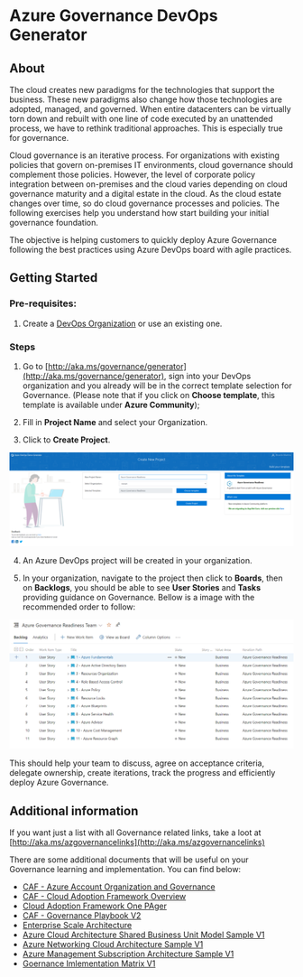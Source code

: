 # Azure Governance DevOps Generator

## About

The cloud creates new paradigms for the technologies that support the business. These new paradigms also change how those technologies are adopted, managed, and governed. When entire datacenters can be virtually torn down and rebuilt with one line of code executed by an unattended process, we have to rethink traditional approaches. This is especially true for governance.

Cloud governance is an iterative process. For organizations with existing policies that govern on-premises IT environments, cloud governance should complement those policies. However, the level of corporate policy integration between on-premises and the cloud varies depending on cloud governance maturity and a digital estate in the cloud. As the cloud estate changes over time, so do cloud governance processes and policies. The following exercises help you understand how start building your initial governance foundation.

The objective is helping customers to quickly deploy Azure Governance following the best practices using  Azure DevOps board with agile practices.

## Getting Started

### Pre-requisites: 

1. Create a [DevOps Organization](https://docs.microsoft.com/en-us/azure/devops/organizations/accounts/create-organization?view=azure-devops#create-an-organization) or use an existing one.


### Steps

1. Go to [http://aka.ms/governance/generator](http://aka.ms/governance/generator), sign into your DevOps organization and you already will be in the correct template selection for Governance. (Please note that if you click on **Choose template**, this template is available under **Azure Community**);

2. Fill in **Project Name** and select your Organization.

3. Click to **Create Project**.

<img src=../azuregovernance/pictures/createproject.png>

4. An Azure DevOps project will be created in your organization.

5. In your organization, navigate to the project then click to **Boards**, then on **Backlogs**, you should be able to see **User Stories** and **Tasks** providing guidance on Governance. Bellow is a image with the recommended order to follow:

<img src=../azuregovernance/pictures/governance.png>

This should help your team to discuss, agree on acceptance criteria, delegate ownership, create iterations, track the progress and efficiently deploy Azure Governance.

## Additional information

If you want just a list with all Governance related links, take a loot at [http://aka.ms/azgovernancelinks](http://aka.ms/azgovernancelinks)

There are some additional documents that will be useful on your Governance learning and implementation. You can find below:

* [CAF - Azure Account Organization and Governance](docs/CAF-Azure_Account_Organization_and_Governance.pptx)
* [CAF - Cloud Adoption Framework Overview](https://github.com/microsoft/azuredevopsgenerator/blob/master/azuregovernance/docs/CAF-Cloud_Adoption_Framework_Overview.pptx)
* [Cloud Adoption Framework One PAger](https://github.com/microsoft/azuredevopsgenerator/blob/master/azuregovernance/docs/Cloud_Adoption_Framework_One_Pager.pdf)
* [CAF - Governance Playbook V2](https://github.com/microsoft/azuredevopsgenerator/blob/master/azuregovernance/docs/CAF_Governance_Playbook%20V2.docx)
* [Enterprise  Scale Architecture](https://github.com/microsoft/azuredevopsgenerator/blob/master/azuregovernance/docs/Enterprise-Scale-Architecture.vsdx)
* [Azure Cloud Architecture Shared Business Unit Model Sample V1](https://github.com/microsoft/azuredevopsgenerator/blob/master/azuregovernance/docs/Azure_Cloud_Architecture-Shared-BusinessUnit-Model-Sample_V1.vsdx)
* [Azure Networking Cloud Architecture Sample V1](https://github.com/microsoft/azuredevopsgenerator/blob/master/azuregovernance/docs/Azure_Networking_Cloud_Architecture_Sample_v1.vsdx)
* [Azure Management Subscription Architecture Sample V1](https://github.com/microsoft/azuredevopsgenerator/blob/master/azuregovernance/docs/Azure_Management-Subscription-Architecture-Sample-v1.vsdx)
* [Goernance Imlementation Matrix V1](https://github.com/microsoft/azuredevopsgenerator/blob/master/azuregovernance/docs/Governance_Implementation_Matrix_v1.xlsx)






